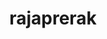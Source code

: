 ---
title: rajaprerak
github: https://github.com/rajaprerak
mode: dark
transition: 3s
archetype:
- Minimalistic
---